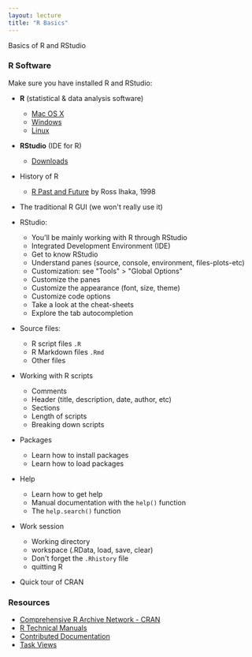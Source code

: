 ```yaml
---
layout: lecture
title: "R Basics"
---
```


<p class="message">
  Basics of R and RStudio
</p>


### R Software

Make sure you have installed R and RStudio:

- __R__ (statistical & data analysis software)
	- [Mac OS X](https://cran.r-project.org/bin/macosx/)
	- [Windows](https://cran.r-project.org/bin/windows/base/)
	- [Linux](https://cran.r-project.org/bin/linux/)
- __RStudio__ (IDE for R)
	- [Downloads](https://www.rstudio.com/products/rstudio/download/)

- History of R
	+ [R Past and Future](https://cran.r-project.org/doc/html/interface98-paper/paper.html) by Ross Ihaka, 1998
- The traditional R GUI (we won't really use it)
- RStudio:
	+ You'll be mainly working with R through RStudio
	+ Integrated Development Environment (IDE)
	+ Get to know RStudio
	+ Understand panes (source, console, environment, files-plots-etc)
	+ Customization: see "Tools" > "Global Options"
	+ Customize the panes
	+ Customize the appearance (font, size, theme)
	+ Customize code options
	+ Take a look at the cheat-sheets
	+ Explore the tab autocompletion
- Source files:
	- R script files `.R`
	- R Markdown files `.Rmd`
	- Other files
- Working with R scripts
	- Comments
	- Header (title, description, date, author, etc)
	- Sections
	- Length of scripts
	- Breaking down scripts
- Packages
	+ Learn how to install packages
	+ Learn how to load packages
- Help
	+ Learn how to get help
	+ Manual documentation with the `help()` function
	+ The `help.search()` function
- Work session
	+ Working directory
	+ workspace (.RData, load, save, clear)
	+ Don't forget the `.Rhistory` file
	+ quitting R
- Quick tour of CRAN


### Resources

- [Comprehensive R Archive Network - CRAN](https://cran.r-project.org/)
- [R Technical Manuals](https://cran.r-project.org/manuals.html)
- [Contributed Documentation](https://cran.r-project.org/other-docs.html)
- [Task Views](https://cran.r-project.org/web/views)
